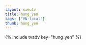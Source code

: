 ```yaml
--- 
layout: sieutv
title: hung_yen
tags: ["VN-local"]
thumb: hung_yen
---
```

{% include tvadv key="hung_yen" %}
